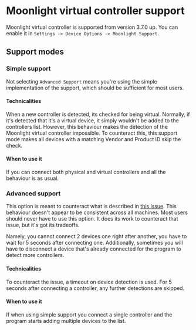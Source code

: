 # Moonlight virtual controller support

Moonlight virtual controller is supported from version 3.7.0 up.
You can enable it in `Settings -> Device Options -> Moonlight Support`.

## Support modes

### Simple support
Not selecting `Advanced Support` means you're using the simple implementation of the support,
which should be sufficient for most users.

#### Technicalities
When a new controller is detected, its checked for being virtual. Normally, if it's detected that it's a virtual device,
it simply wouldn't be added to the controllers list. However, this behaviour makes the detection of the Moonlight virtual controller impossible.
To counteract this, this support mode makes all devices with a matching Vendor and Product ID skip the check.

#### When to use it
If you can connect both physical and virtual controllers and all the behaviour is as usual.

### Advanced support
This option is meant to counteract what is described in [this issue](https://github.com/schmaldeo/DS4Windows/issues/4#issuecomment-2325040872).
This behaviour doesn't appear to be consistent across all machines. Most users should never have to use this option.
It does its work to counteract that issue, but it's got its tradeoffs.

Namely, you cannot connect 2 devices one right after another, you have to wait for 5 seconds after connecting one.
Additionally, sometimes you will have to disconnect a device that's already connected for the program to detect more controllers.

#### Technicalities
To counteract the issue, a timeout on device detection is used. For 5 seconds after connecting a controller, any further detections are skipped.

#### When to use it
If when using simple support you connect a single controller and the program starts adding multiple devices to the list.
